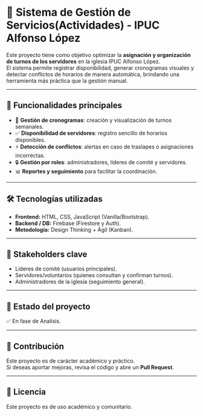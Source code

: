 # 📌 Sistema de Gestión de Servicios(Actividades) - IPUC Alfonso López  

Este proyecto tiene como objetivo optimizar la **asignación y organización de turnos de los servidores** en la iglesia IPUC Alfonso López.  
El sistema permite registrar disponibilidad, generar cronogramas visuales y detectar conflictos de horarios de manera automática, brindando una herramienta más práctica que la gestión manual.  

---

## 🚀 Funcionalidades principales  
- 📅 **Gestión de cronogramas**: creación y visualización de turnos semanales.  
- ✅ **Disponibilidad de servidores**: registro sencillo de horarios disponibles.  
- ⚡ **Detección de conflictos**: alertas en caso de traslapes o asignaciones incorrectas.  
- 🔒 **Gestión por roles**: administradores, líderes de comité y servidores.  
- 📊 **Reportes y seguimiento** para facilitar la coordinación.  

---

## 🛠️ Tecnologías utilizadas  
- **Frontend:** HTML, CSS, JavaScript (Vanilla/Bootstrap).  
- **Backend / DB:** Firebase (Firestore y Auth).  
- **Metodología:** Design Thinking + Ágil (Kanban).  

---

## 👥 Stakeholders clave  
- Líderes de comité (usuarios principales).  
- Servidores/voluntarios (quienes consultan y confirman turnos).  
- Administradores de la iglesia (seguimiento general).  

---

## 🚦 Estado del proyecto  
✅ En fase de Analisis.  

---

## 🙌 Contribución  
Este proyecto es de carácter académico y práctico.  
Si deseas aportar mejoras, revisa el código y abre un **Pull Request**.  

---

## 📄 Licencia  
Este proyecto es de uso académico y comunitario.  
